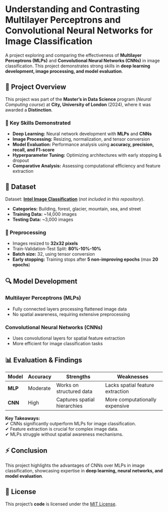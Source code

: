 # Understanding and Contrasting Multilayer Perceptrons and Convolutional Neural Networks for Image Classification  

A project exploring and comparing the effectiveness of **Multilayer Perceptrons (MLPs)** and **Convolutional Neural Networks (CNNs)** in image classification. This project demonstrates strong skills in **deep learning development, image processing, and model evaluation**.

## 🔹 Project Overview  
This project was part of the **Master’s in Data Science** program (*Neural Computing course*) at **City, University of London** (2024), where it was awarded a **Distinction**.  

### 🚀 Key Skills Demonstrated  
- **Deep Learning:** Neural network development with **MLPs** and **CNNs**  
- **Image Processing:** Resizing, normalization, and tensor conversion  
- **Model Evaluation:** Performance analysis using **accuracy, precision, recall, and F1-score**  
- **Hyperparameter Tuning:** Optimizing architectures with early stopping & dropout  
- **Comparative Analysis:** Assessing computational efficiency and feature extraction  

## 📂 Dataset  
Dataset: [**Intel Image Classification**](https://www.kaggle.com/datasets/puneet6060/intel-image-classification) (*not included in this repository*).  

- **Categories:** Building, forest, glacier, mountain, sea, and street  
- **Training Data:** ~14,000 images  
- **Testing Data:** ~3,000 images  

### 📌 Preprocessing  
- Images resized to **32x32 pixels**  
- Train-Validation-Test Split: **80%-10%-10%**  
- **Batch size:** 32, using tensor conversion  
- **Early stopping:** Training stops after **5 non-improving epochs** (max **20 epochs**)  

## 🔍 Model Development  
### **Multilayer Perceptrons (MLPs)**  
- Fully connected layers processing flattened image data  
- No spatial awareness, requiring extensive preprocessing  

### **Convolutional Neural Networks (CNNs)**  
- Uses convolutional layers for spatial feature extraction  
- More efficient for image classification tasks  

## 📊 Evaluation & Findings  
| Model | Accuracy | Strengths | Weaknesses |  
|--------|---------|------------|------------|  
| **MLP** | Moderate | Works on structured data | Lacks spatial feature extraction |  
| **CNN** | High | Captures spatial hierarchies | More computationally expensive |  

**Key Takeaways:**  
✔ CNNs significantly outperform MLPs for image classification.  
✔ Feature extraction is crucial for complex image data.  
✔ MLPs struggle without spatial awareness mechanisms.  

## ⚡ Conclusion  
This project highlights the advantages of CNNs over MLPs in image classification, showcasing expertise in **deep learning, neural networks, and model evaluation**.  

## 📜 License  
This project’s **code** is licensed under the [MIT License](LICENSE).  

